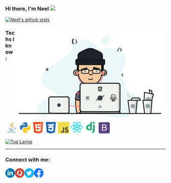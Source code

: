 ### Hi there, I'm Neel <img src="https://github.com/TheDudeThatCode/TheDudeThatCode/blob/master/Assets/Hi.gif" width="29px">

[![Neel's github stats](https://github-readme-stats.vercel.app/api?username=neelbavarva&show_icons=true&include_all_commits=true&layout=compact&theme=default)](https://github.com/neelbavarva/github-readme-stats)

<img align="right" alt="GIF" src="https://github.com/neelbavarva/neelbavarva/blob/master/images/coding.gif" width="475" height="295" />

### Techs I know:<br>

<div>

<p>
   <a><img alt="neelbavarva | Java" width="40px"  src="https://github.com/neelbavarva/neelbavarva/blob/master/images/java.png"></a>
   <a><img alt="neelbavarva | Python" width="37px" src="https://github.com/neelbavarva/neelbavarva/blob/master/images/python.png"></a>
   <a><img alt="neelbavarva | HTML" width="36px" src="https://github.com/neelbavarva/neelbavarva/blob/master/images/html.png"></a>
   <a><img alt="neelbavarva | CSS" width="36px" src="https://github.com/neelbavarva/neelbavarva/blob/master/images/css.png"></a>
   <a><img alt="neelbavarva | Javascript" width="36px" src="https://github.com/neelbavarva/neelbavarva/blob/master/images/javascript.png"></a>
   <a><img alt="neelbavarva | React" width="40px" src="https://github.com/neelbavarva/neelbavarva/blob/master/images/react.png"></a>
   <a><img alt="neelbavarva | React" width="40px" src="https://github.com/neelbavarva/neelbavarva/blob/master/images/django.png"></a>
   <a><img alt="neelbavarva | Bootstrap" width="36px" src="https://github.com/neelbavarva/neelbavarva/blob/master/images/bootstrap.png"></a>
  

</p>


[![Top Langs](https://github-readme-stats.vercel.app/api/top-langs/?username=neelbavarva&layout=compact&theme=default)](https://github.com/neelbavarva/github-readme-stats)


</div>


<hr>


### Connect with me:


[<img align="left" alt="neelbavarva | LinkedIn" width="30px" src="https://github.com/neelbavarva/neelbavarva/blob/master/images/linkedin.png" />][linkedin]

[<img align="left" alt="neelbavarva | Quora" width="30px" src="https://github.com/neelbavarva/neelbavarva/blob/master/images/quora.png" />][quora]

[<img align="left" alt="neelbavarva | Twitter" width="30px" src="https://github.com/neelbavarva/neelbavarva/blob/master/images/twitter.png" />][twitter]

[<img align="left" alt="neelbavarva | Facebook" width="30px" src="https://github.com/neelbavarva/neelbavarva/blob/master/images/facebook.png" />][facebook]


[quora]: https://www.quora.com/profile/Neel-Bavarva
[facebook]: https://www.facebook.com/neel.bavarva
[twitter]: https://twitter.com/BavarvaNeel
[linkedin]: https://www.linkedin.com/in/neel-bavarva-61662a1a3




